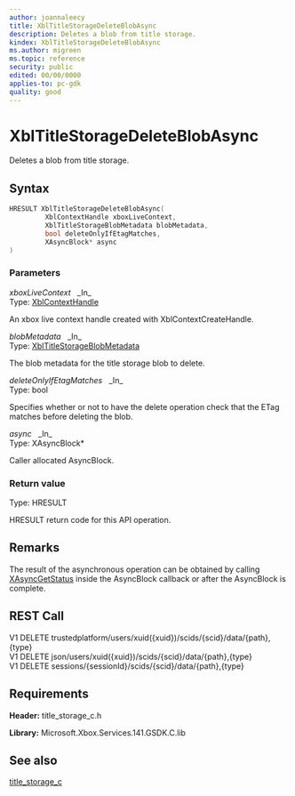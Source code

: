 ```yaml
---
author: joannaleecy
title: XblTitleStorageDeleteBlobAsync
description: Deletes a blob from title storage.
kindex: XblTitleStorageDeleteBlobAsync
ms.author: migreen
ms.topic: reference
security: public
edited: 00/00/0000
applies-to: pc-gdk
quality: good
---
```


# XblTitleStorageDeleteBlobAsync  

Deletes a blob from title storage.  

## Syntax  
  
```cpp
HRESULT XblTitleStorageDeleteBlobAsync(  
         XblContextHandle xboxLiveContext,  
         XblTitleStorageBlobMetadata blobMetadata,  
         bool deleteOnlyIfEtagMatches,  
         XAsyncBlock* async  
)  
```  
  
### Parameters  
  
*xboxLiveContext* &nbsp;&nbsp;\_In\_  
Type: [XblContextHandle](../../types_c/handles/xblcontexthandle.md)  
  
An xbox live context handle created with XblContextCreateHandle.  
  
*blobMetadata* &nbsp;&nbsp;\_In\_  
Type: [XblTitleStorageBlobMetadata](../structs/xbltitlestorageblobmetadata.md)  
  
The blob metadata for the title storage blob to delete.  
  
*deleteOnlyIfEtagMatches* &nbsp;&nbsp;\_In\_  
Type: bool  
  
Specifies whether or not to have the delete operation check that the ETag matches before deleting the blob.  
  
*async* &nbsp;&nbsp;\_In\_  
Type: XAsyncBlock*  
  
Caller allocated AsyncBlock.  
  
  
### Return value  
Type: HRESULT
  
HRESULT return code for this API operation.
  
## Remarks  
  
The result of the asynchronous operation can be obtained by calling [XAsyncGetStatus](../../../../system/xasync/functions/xasyncgetstatus.md) inside the AsyncBlock callback or after the AsyncBlock is complete.
  
## REST Call  
  
V1 DELETE trustedplatform/users/xuid({xuid})/scids/{scid}/data/{path},{type}  
V1 DELETE json/users/xuid({xuid})/scids/{scid}/data/{path},{type}  
V1 DELETE sessions/{sessionId}/scids/{scid}/data/{path},{type}
  
## Requirements  
  
**Header:** title_storage_c.h
  
**Library:** Microsoft.Xbox.Services.141.GSDK.C.lib
  
## See also  
[title_storage_c](../title_storage_c_members.md)  
  
  